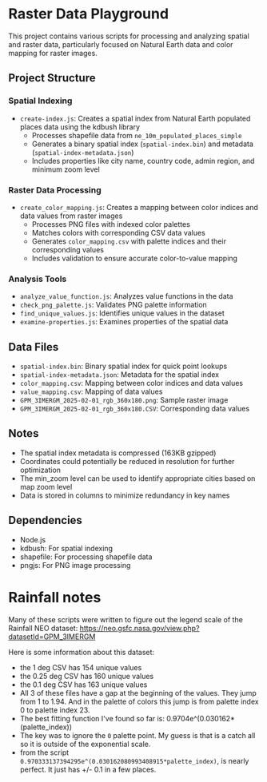 # Raster Data Playground

This project contains various scripts for processing and analyzing spatial and raster data, particularly focused on Natural Earth data and color mapping for raster images.

## Project Structure

### Spatial Indexing
- `create-index.js`: Creates a spatial index from Natural Earth populated places data using the kdbush library
  - Processes shapefile data from `ne_10m_populated_places_simple`
  - Generates a binary spatial index (`spatial-index.bin`) and metadata (`spatial-index-metadata.json`)
  - Includes properties like city name, country code, admin region, and minimum zoom level

### Raster Data Processing
- `create_color_mapping.js`: Creates a mapping between color indices and data values from raster images
  - Processes PNG files with indexed color palettes
  - Matches colors with corresponding CSV data values
  - Generates `color_mapping.csv` with palette indices and their corresponding values
  - Includes validation to ensure accurate color-to-value mapping

### Analysis Tools
- `analyze_value_function.js`: Analyzes value functions in the data
- `check_png_palette.js`: Validates PNG palette information
- `find_unique_values.js`: Identifies unique values in the dataset
- `examine-properties.js`: Examines properties of the spatial data

## Data Files
- `spatial-index.bin`: Binary spatial index for quick point lookups
- `spatial-index-metadata.json`: Metadata for the spatial index
- `color_mapping.csv`: Mapping between color indices and data values
- `value_mapping.csv`: Mapping of data values
- `GPM_3IMERGM_2025-02-01_rgb_360x180.png`: Sample raster image
- `GPM_3IMERGM_2025-02-01_rgb_360x180.CSV`: Corresponding data values

## Notes
- The spatial index metadata is compressed (163KB gzipped)
- Coordinates could potentially be reduced in resolution for further optimization
- The min_zoom level can be used to identify appropriate cities based on map zoom level
- Data is stored in columns to minimize redundancy in key names

## Dependencies
- Node.js
- kdbush: For spatial indexing
- shapefile: For processing shapefile data
- pngjs: For PNG image processing

# Rainfall notes
Many of these scripts were written to figure out the legend scale of the Rainfall NEO dataset:
https://neo.gsfc.nasa.gov/view.php?datasetId=GPM_3IMERGM

Here is some information about this dataset:
- the 1 deg CSV has 154 unique values
- the 0.25 deg CSV has 160 unique values
- the 0.1 deg CSV has 163 unique values
- All 3 of these files have a gap at the beginning of the values. They jump from 1 to 1.94. And in the palette of colors this jump is from palette index 0 to palette index 23.
- The best fitting function I've found so far is: 0.9704e^(0.030162*(palette_index))
- The key was to ignore the `0` palette point. My guess is that is a catch all so it is outside of the exponential scale.
- from the script `0.970333137394295e^(0.030162080993408915*palette_index)`, is nearly perfect. It just has +/- 0.1 in a few places.